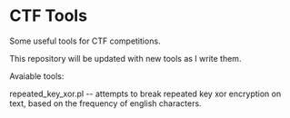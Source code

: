 # CTF Tools

Some useful tools for CTF competitions.

This repository will be updated with new tools as I write them.

Avaiable tools:

repeated_key_xor.pl -- attempts to break repeated key xor encryption on text, based on the frequency of english characters.
